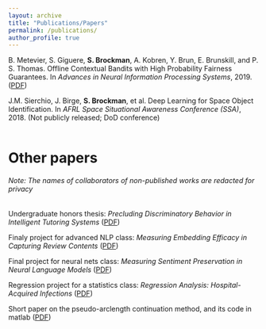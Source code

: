 ```yaml
---
layout: archive
title: "Publications/Papers"
permalink: /publications/
author_profile: true
---
```


B. Metevier, S. Giguere, **S. Brockman**, A. Kobren, Y. Brun, E. Brunskill, and P. S. Thomas. Offline Contextual Bandits with High Probability Fairness Guarantees. In *Advances in Neural Information Processing Systems*, 2019. ([PDF](../files/neurips_paper.pdf))

J.M. Sierchio, J. Birge, **S. Brockman**, et al. Deep Learning for Space Object Identification. In *AFRL Space Situational Awareness Conference (SSA)*, 2018. (Not publicly released; DoD conference) <br>
<br>


# Other papers 
###### Note: The names of collaborators of non-published works are redacted for privacy

Undergraduate honors thesis: *Precluding Discriminatory Behavior in Intelligent Tutoring Systems*  ([PDF](../files/Honors_Thesis.pdf))

Finaly project for advanced NLP class: *Measuring Embedding Efficacy in Capturing Review Contents* ([PDF](../files/685_final_project.pdf))

Final project for neural nets class: *Measuring Sentiment Preservation in Neural Language Models*  ([PDF](../files/682finalproject.pdf))

Regression project for a statistics class: *Regression Analysis: Hospital-Acquired Infections*  ([PDF](../files/stat525_final_report.pdf))

Short paper on the pseudo-arclength continuation method, and its code in matlab ([PDF](../files/552Project.pdf))
